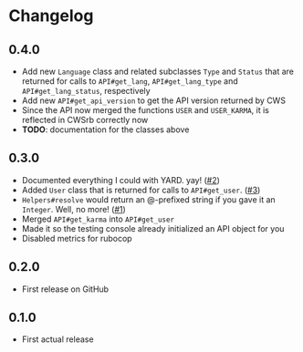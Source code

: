 # Changelog

## 0.4.0
* Add new `Language` class and related subclasses `Type` and `Status` that are returned for calls to `API#get_lang`,
  `API#get_lang_type` and `API#get_lang_status`, respectively
* Add new `API#get_api_version` to get the API version returned by CWS
* Since the API now merged the functions `USER` and `USER_KARMA`, it is reflected in CWSrb correctly now
* **TODO**: documentation for the classes above

## 0.3.0
* Documented everything I could with YARD. yay! ([#2](https://github.com/unleashy/cwsrb/issues/2))
* Added `User` class that is returned for calls to `API#get_user`. ([#3](https://github.com/unleashy/cwsrb/issues/3))
* `Helpers#resolve` would return an @-prefixed string if you gave it an `Integer`. Well, no more! ([#1](https://github.com/unleashy/cwsrb/issues/1))
* Merged `API#get_karma` into `API#get_user`
* Made it so the testing console already initialized an API object for you
* Disabled metrics for rubocop

## 0.2.0
* First release on GitHub

## 0.1.0
* First actual release
